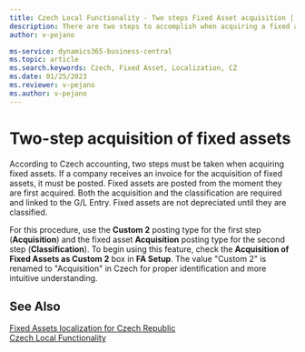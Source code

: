 ```yaml
---
title: Czech Local Functionality - Two steps Fixed Asset acquisition | Microsoft Docs
description: There are two steps to accomplish when acquiring a fixed asset in Czech accounting. This function describes them.
author: v-pejano

ms-service: dynamics365-business-central
ms.topic: article
ms.search.keywords: Czech, Fixed Asset, Localization, CZ
ms.date: 01/25/2023
ms.reviewer: v-pejano
ms.author: v-pejano
---
```


# Two-step acquisition of fixed assets

According to Czech accounting, two steps must be taken when acquiring fixed assets. If a company receives an invoice for the acquisition of fixed assets, it must be posted. Fixed assets are posted from the moment they are first acquired. Both the acquisition and the classification are required and linked to the G/L Entry. Fixed assets are not depreciated until they are classified.

For this procedure, use the **Custom 2** posting type for the first step (**Acquisition**) and the fixed asset **Acquisition** posting type for the second step (**Classification**). To begin using this feature, check the **Acquisition of Fixed Assets as Custom 2** box in **FA Setup**.
The value "Custom 2" is renamed to "Acquisition" in Czech for proper identification and more intuitive understanding.

## See Also

[Fixed Assets localization for Czech Republic](ui-extensions-fixed-asset-localization-cz.md)  
[Czech Local Functionality](czech-local-functionality.md)  
